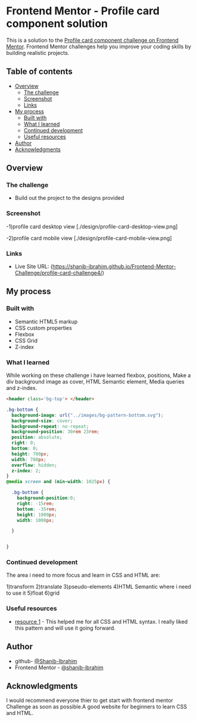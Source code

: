 # Frontend Mentor - Profile card component solution

This is a solution to the [Profile card component challenge on Frontend Mentor](https://www.frontendmentor.io/challenges/profile-card-component-cfArpWshJ). Frontend Mentor challenges help you improve your coding skills by building realistic projects.

## Table of contents

- [Overview](#overview)
  - [The challenge](#the-challenge)
  - [Screenshot](#screenshot)
  - [Links](#links)
- [My process](#my-process)
  - [Built with](#built-with)
  - [What I learned](#what-i-learned)
  - [Continued development](#continued-development)
  - [Useful resources](#useful-resources)
- [Author](#author)
- [Acknowledgments](#acknowledgments)

## Overview

### The challenge

- Build out the project to the designs provided

### Screenshot

-1)profile card desktop view
   [./design/profile-card-desktop-view.png]

-2)profile card mobile view
   [./design/profile-card-mobile-view.png]

### Links

- Live Site URL: (https://shanib-ibrahim.github.io/Frontend-Mentor-Challenge/profile-card-challenge4/)

## My process

### Built with

- Semantic HTML5 markup
- CSS custom properties
- Flexbox
- CSS Grid
- Z-index

### What I learned

While working on these challenge i have learned flexbox, positions, Make a div background image as cover, HTML Semantic element, Media queries and z-index.

```html
<header class='bg-top'> </header>
```
```css
.bg-bottom {
  background-image: url("../images/bg-pattern-bottom.svg");
  background-size: cover;
  background-repeat: no-repeat;
  background-position: 30rem 23rem;
  position: absolute;
  right: 0;
  bottom: 0;
  height: 700px;
  width: 700px;
  overflow: hidden;
  z-index: 2;
}
@media screen and (min-width: 1025px) {

  .bg-bottom {
    background-position:0;
    right: -15rem;
    bottom: -35rem;
    height: 1000px;
    width: 1000px;

  }


}
```


### Continued development

The area i need to more focus and learn in CSS and HTML are:

   1)transform
   2)translate
   3)pseudo-elements
   4)HTML Semantic where i need to use it
   5)float
   6)grid

### Useful resources

- [resource 1](https://developer.mozilla.org/en-US/) - This helped me for all CSS and HTML syntax. I really liked this pattern and will use it going forward.

## Author

- github- [@Shanib-Ibrahim](https://github.com/shanib-ibrahim)
- Frontend Mentor - [@shanib-ibrahim](https://www.frontendmentor.io/profile/shanib-ibrahim)



## Acknowledgments

I would recommend everyone thier to get start with frontend mentor Challenge as soon as possible.A good website for beginners to learn CSS and HTML.
